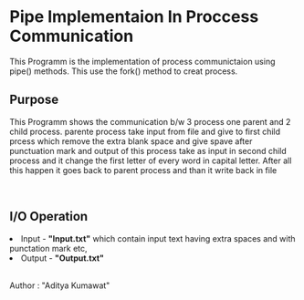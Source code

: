 <h1>Pipe Implementaion In Proccess Communication</h1>
<p>This Programm is the implementation of process communictaion using pipe() methods. This use the fork() method to creat process.</p>
<p></p>

<h2>Purpose</h2>
<p>This Programm shows the communication b/w 3 process one parent and 2 child process. parente process take input from file and give to first child prcess which remove the extra blank space and give spave after punctuation mark and output of this process take as input in second child process and it change the first letter of every word in capital letter. After all this happen it goes back to parent process and than it write back in file </p>
<br>

<h2>I/O Operation</h2>

<li>Input - <strong>"Input.txt"</strong> which contain input text having extra spaces and with punctation mark etc, </li>
<li>Output - <strong>"Output.txt"</strong></li>

<br>
<p>Author : "Aditya Kumawat"</p>
